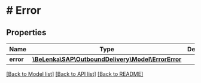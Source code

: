 # # Error

## Properties

Name | Type | Description | Notes
------------ | ------------- | ------------- | -------------
**error** | [**\BeLenka\SAP\OutboundDelivery\Model\ErrorError**](ErrorError.md) |  |

[[Back to Model list]](../../README.md#models) [[Back to API list]](../../README.md#endpoints) [[Back to README]](../../README.md)
